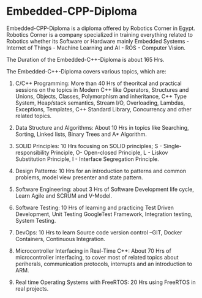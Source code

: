 # Embedded-CPP-Diploma

Embedded-CPP-Diploma is a diploma offered by Robotics Corner in Egypt. Robotics Corner is a company specialized in training everything related to Robotics whether its Software or Hardware mainly Embedded Systems - Internet of Things - Machine Learning and AI - ROS - Computer Vision.

The Duration of the Embedded-C++-Diploma is about 165 Hrs.

The Embedded-C++-Diploma covers various topics, which are:

1. C/C++ Programming: More than 40 Hrs of theoritcal and practical sessions on the topics in Modern C++ like Operators, Structures and Unions, Objects, Classes, Polymorphism and inheritance, C++ Type System, Heap/stack semantics, Stream I/O, Overloading, Lambdas, Exceptions, Templates, C++ Standard Library, Concurrency and other related topics.

2. Data Structure and Algorithms: About 10 Hrs in topics like Searching, Sorting, Linked lists, Binary Trees and A\* Algorithm.

3. SOLID Principles: 10 Hrs focusing on SOLID principles; S - Single-responsibility Principle, O- Open-closed Principle, L - Liskov Substitution Principle, I - Interface Segregation Principle.

4) Design Patterns: 10 Hrs for an introduction to patterns and common problems, model view presenter and state pattern.

5) Software Engineering: about 3 Hrs of Software Development life cycle, Learn Agile and SCRUM and V-Model.

6) Software Testing: 10 Hrs of learning and practicing Test Driven Development, Unit Testing GoogleTest Framework, Integration testing, System Testing.

7) DevOps: 10 Hrs to learn Source code version control –GIT, Docker Containers, Continuous Integration.

8) Microcontroller Interfacing in Real-Time C++: About 70 Hrs of microcontroller interfacing, to cover most of related topics about periherals, communication protocols, interrupts and an introduction to ARM. 

9) Real time Operating Systems with FreeRTOS: 20 Hrs using FreeRTOS in real projects. 
